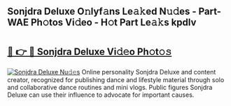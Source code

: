 ## Sonjdra Deluxe O𝚗lyf𝚊ns Le𝚊𝚔ed N𝚞𝚍es - Part-WAE Ph𝚘tos Vi𝚍eo - H𝚘t Part Le𝚊𝚔s kpdlv

# <h2><a href="http://hf0jo3n.feru.top/?c=Sonjdra+Deluxe">🔗 👉 🔴 Sonjdra Deluxe Vi𝚍𝚎o Ph𝚘t𝚘𝚜</a></h2>

[![Sonjdra Deluxe Nu𝚍𝚎s](https://i.imgur.com/0TWrTi3.gif)](http://hf0jo3n.feru.top/?c=Sonjdra+Deluxe)
Online personality Sonjdra Deluxe and content creator, recognized for publishing dance and lifestyle material through solo and collaborative dance routines and mini vlogs. Public figures Sonjdra Deluxe can use their influence to advocate for important causes. 
